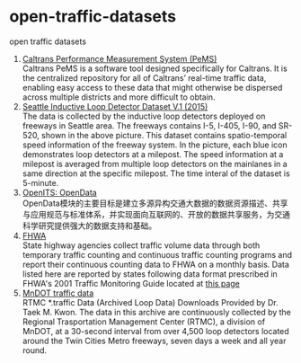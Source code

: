 # open-traffic-datasets
open traffic datasets

1. [Caltrans Performance Measurement System (PeMS)](http://pems.dot.ca.gov/)  
   Caltrans PeMS is a software tool designed specifically for Caltrans. It is the centralized repository for all of Caltrans’ real-time traffic data, enabling easy access to these data that might otherwise be dispersed across multiple districts and more difficult to obtain.
2. [Seattle Inductive Loop Detector Dataset V.1 (2015)](https://github.com/zhiyongc/Seattle-Loop-Data)  
   The data is collected by the inductive loop detectors deployed on freeways in Seattle area. The freeways contains I-5, I-405, I-90, and SR-520, shown in the above picture. This dataset contains spatio-temporal speed information of the freeway system. In the picture, each blue icon demonstrates loop detectors at a milepost. The speed information at a milepost is averaged from multiple loop detectors on the mainlanes in a same direction at the specific milepost. The time interal of the dataset is 5-minute.
3. [OpenITS: OpenData](http://www.openits.cn/openData/index.jhtml)  
   OpenData模块的主要目标是建立多源异构交通大数据的数据资源描述、共享与应用规范与标准体系，并实现面向互联网的、开放的数据共享服务，为交通科学研究提供强大的数据支持和基础。 
4. [FHWA](https://www.fhwa.dot.gov/policyinformation/tables/tmasdata/)  
   State highway agencies collect traffic volume data through both temporary traffic counting and continuous traffic counting programs and report their continuous counting data to FHWA on a monthly basis. Data listed here are reported by states following data format prescribed in FHWA's 2001 Traffic Monitoring Guide located at [this page](https://www.fhwa.dot.gov/policyinformation/tmguide/)
5. [MnDOT traffic data](http://www.d.umn.edu/~tkwon/TMCdata/TMCarchive.html)  
   RTMC *.traffic Data (Archived Loop Data) Downloads Provided by Dr. Taek M. Kwon. The data in this archive are continuously collected by the Regional Trasportation Management Center (RTMC), a division of MnDOT, at a 30-second interval from over 4,500 loop detectors located around the Twin Cities Metro freeways, seven days a week and all year round.